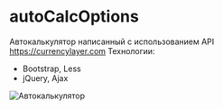# autoCalcOptions
Автокалькулятор написанный с использованием API https://currencylayer.com
Технологии:
- Bootstrap, Less
- jQuery, Ajax

![Автокалькулятор](http://magaz.sib0.ru/images/autoCalcOptions.jpg)
